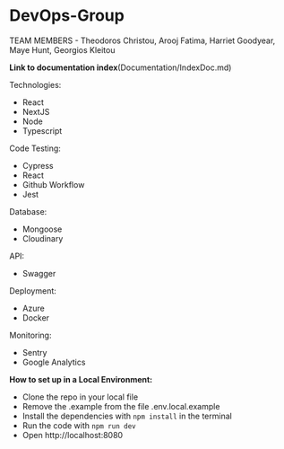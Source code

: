 # DevOps-Group

TEAM MEMBERS - Theodoros Christou, Arooj Fatima, Harriet Goodyear, Maye Hunt, Georgios Kleitou

**Link to documentation index**(Documentation/IndexDoc.md)

Technologies:
- React
- NextJS
- Node
- Typescript

Code Testing:
- Cypress
- React
- Github Workflow
- Jest

Database:
- Mongoose
- Cloudinary

API:
- Swagger

Deployment:
- Azure
- Docker

Monitoring:
- Sentry
- Google Analytics

**How to set up in a Local Environment:**

- Clone the repo in your local file
- Remove the .example from the file .env.local.example
- Install the dependencies with `npm install` in the terminal
- Run the code with `npm run dev`
- Open http://localhost:8080
